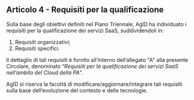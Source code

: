 ## Articolo 4 - Requisiti per la qualificazione

Sulla base degli obiettivi definiti nel Piano Triennale, AgID ha individuato i
requisiti per la qualificazione dei servizi SaaS, suddividendoli in:


1. Requisiti organizzativi;
2. Requisiti specifici.

Il dettaglio di tali requisiti è fornito all’interno dell’allegato "A" alla
presente Circolare, denominato “*Requisiti per la qualificazione dei servizi
SaaS nell’ambito del Cloud della PA*”.

AgID si riserva la facoltà di modificare/aggiornare/integrare tali requisiti
sulla base dell’evoluzione del contesto e delle tecnologie.

